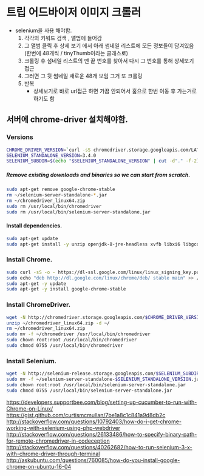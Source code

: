 # 트립 어드바이저 이미지 크롤러

* selenium을 사용 해야함.
  1. 각각의 키워드 검색 ,  앨범에 들어감
  2. 그 앨범 클릭 후 상세 보기 에서 아래 썸네일 리스트에 모든 정보들이 담겨있음 (한번에 48개씩 / tinyThumb이라는 클래스로)
  3. 크롤링 후 섬네일 리스트의 맨 끝 번호를 찾아서 다시 그 번호를 통해 상세보기 접근 
  4. 그러면 그 뒷 썸네일 새로운 48개 보임 그거 또 크롤링 
  5. 반복
     - 상세보기로 바로 url접근 하면 가끔 안되어서 홈으로 한번 이동 후 가는거로 하기도 함



## 서버에 chrome-driver 설치해야함.


### Versions
```bash
CHROME_DRIVER_VERSION=`curl -sS chromedriver.storage.googleapis.com/LATEST_RELEASE`
SELENIUM_STANDALONE_VERSION=3.4.0
SELENIUM_SUBDIR=$(echo "$SELENIUM_STANDALONE_VERSION" | cut -d"." -f-2)
```
##### Remove existing downloads and binaries so we can start from scratch. 
```bash
sudo apt-get remove google-chrome-stable
rm ~/selenium-server-standalone-*.jar
rm ~/chromedriver_linux64.zip
sudo rm /usr/local/bin/chromedriver
sudo rm /usr/local/bin/selenium-server-standalone.jar
```
#### Install dependencies.
```bash
sudo apt-get update
sudo apt-get install -y unzip openjdk-8-jre-headless xvfb libxi6 libgconf-2-4
```
### Install Chrome.
```bash
sudo curl -sS -o - https://dl-ssl.google.com/linux/linux_signing_key.pub | apt-key add
sudo echo "deb http://dl.google.com/linux/chrome/deb/ stable main" >> /etc/apt/sources.list.d/google-chrome.list
sudo apt-get -y update
sudo apt-get -y install google-chrome-stable
```
### Install ChromeDriver.

```bash
wget -N http://chromedriver.storage.googleapis.com/$CHROME_DRIVER_VERSION/chromedriver_linux64.zip -P ~/
unzip ~/chromedriver_linux64.zip -d ~/
rm ~/chromedriver_linux64.zip
sudo mv -f ~/chromedriver /usr/local/bin/chromedriver
sudo chown root:root /usr/local/bin/chromedriver
sudo chmod 0755 /usr/local/bin/chromedriver
```
### Install Selenium.
```bash
wget -N http://selenium-release.storage.googleapis.com/$SELENIUM_SUBDIR/selenium-server-standalone-$SELENIUM_STANDALONE_VERSION.jar -P ~/
sudo mv -f ~/selenium-server-standalone-$SELENIUM_STANDALONE_VERSION.jar /usr/local/bin/selenium-server-standalone.jar
sudo chown root:root /usr/local/bin/selenium-server-standalone.jar
sudo chmod 0755 /usr/local/bin/selenium-server-standalone.jar

```

 https://developers.supportbee.com/blog/setting-up-cucumber-to-run-with-Chrome-on-Linux/
 https://gist.github.com/curtismcmullan/7be1a8c1c841a9d8db2c
 http://stackoverflow.com/questions/10792403/how-do-i-get-chrome-working-with-selenium-using-php-webdriver
 http://stackoverflow.com/questions/26133486/how-to-specify-binary-path-for-remote-chromedriver-in-codeception
 http://stackoverflow.com/questions/40262682/how-to-run-selenium-3-x-with-chrome-driver-through-terminal
 http://askubuntu.com/questions/760085/how-do-you-install-google-chrome-on-ubuntu-16-04






